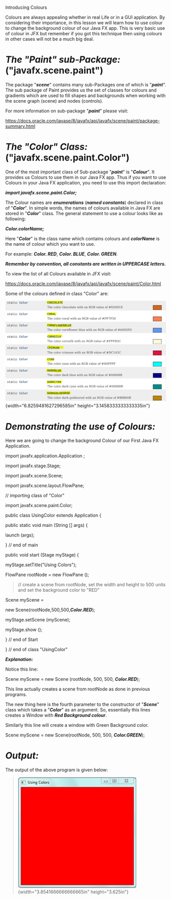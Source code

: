 Introducing Colours

Colours are always appealing whether in real Life or in a GUI
application. By considering their importance, in this lesson we will
learn how to use colour to change the background colour of our Java FX
app. This is very basic use of colour in JFX but remember if you got
this technique then using colours in other cases will not be a much big
deal.

# ***The "Paint" sub-Package:*** ("javafx.scene.paint")

The package "***scene***" contains many sub-Packages one of which is
"***paint***". The sub package of Paint provides us the set of classes
for colours and gradients which are used to fill shapes and backgrounds
when working with the scene graph (scene) and nodes (controls).

For more information on sub-package "***paint***" please visit:

<https://docs.oracle.com/javase/8/javafx/api/javafx/scene/paint/package-summary.html>

# ***The "Color" Class:*** ("javafx.scene.paint.Color")

One of the most important class of Sub-package "***paint***" is
"***Colour***". It provides us Colours to use them in our Java FX app.
Thus if you want to use Colours in your Java FX application, you need to
use this import declaration:

***import javafx.scene.paint.Color;***

The Colour names are ***enumerations*** (***named constants***) declared
in class of "***Color***". In simple words, the names of colours
available in Java FX are stored in "***Color***" class. The general
statement to use a colour looks like as following:

***Color.colorName;***

Here "***Color***" is the class name which contains colours and
***colorName*** is the name of colour which you want to use.

For example: ***Color. RED***, ***Color. BLUE***, ***Color. GREEN***.

***Remember by convention, all constants are written in UPPERCASE
letters.***

To view the list of all Colours available in JFX visit:

<https://docs.oracle.com/javase/8/javafx/api/javafx/scene/paint/Color.html>

Some of the colours defined in class "Color" are:

![](./media/image2.png){width="6.8259481627296585in"
height="3.1458333333333335in"}

# ***Demonstrating the use of Colours:***

Here we are going to change the background Colour of our First Java FX
Application.

import javafx.application.Application ;

import javafx.stage.Stage;

import javafx.scene.Scene;

import javafx.scene.layout.FlowPane;

// importing class of "Color"

import javafx.scene.paint.Color;

public class UsingColor extends Application {

public static void main (String \[\] args) {

launch (args);

} // end of main

public void start (Stage myStage) {

myStage.setTitle("Using Colors");

FlowPane rootNode = new FlowPane ();

> // create a scene from rootNode, set the width and height to 500 units
> and set the background color to "RED"

Scene myScene =

new Scene(rootNode,500,500,***Color.RED***);

myStage.setScene (myScene);

myStage.show ();

} // end of Start

} // end of class "UsingColor"

***Explanation:***

Notice this line:

Scene myScene = new Scene (rootNode, 500, 500, ***Color.RED***);

This line actually creates a scene from rootNode as done in previous
programs.

The new thing here is the fourth parameter to the constructor of
"***Scene***" class which takes a "***Color***" as an argument. So,
essentially this lines creates a Window with ***Red Background
colour***.

Similarly this line will create a window with Green Background color.

Scene myScene = new Scene(rootNode, 500, 500, ***Color.GREEN***);

# 

# ***Output:***

The output of the above program is given below:

> ![](./media/image3.png){width="3.8541666666666665in" height="3.625in"}
